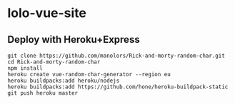 # lolo-vue-site

## Deploy with Heroku+Express
```
git clone https://github.com/manolors/Rick-and-morty-random-char.git
cd Rick-and-morty-random-char
npm install
heroku create vue-random-char-generator --region eu
heroku buildpacks:add heroku/nodejs
heroku buildpacks:add https://github.com/hone/heroku-buildpack-static
git push heroku master
```
